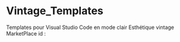 # Vintage_Templates
Templates pour Visual Studio Code en mode clair
Esthétique vintage
MarketPlace id : 
